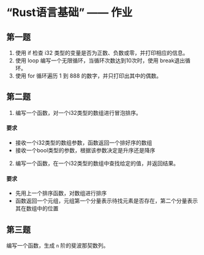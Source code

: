 #  “Rust语言基础” —— 作业

## 第一题
1. 使用 if 检查 i32 类型的变量是否为正数、负数或零，并打印相应的信息。
2. 使用 loop 编写一个无限循环，当循环次数达到10次时，使用 break退出循环。
3. 使用 for 循环遍历 1 到 888 的数字，并只打印出其中的偶数。

## 第二题 
1. 编写一个函数，对一个i32类型的数组进行冒泡排序。
#### 要求
* 接收一个i32类型的数组参数，函数返回一个排好序的数组
* 接收一个bool类型的参数，根据该参数决定是升序还是降序

2. 编写一个函数，在一个i32类型的数组中查找给定的值，并返回结果。
#### 要求
* 先用上一个排序函数，对数组进行排序
* 函数返回一个元组，元组第一个分量表示待找元素是否存在，第二个分量表示其在数组中的位置

## 第三题
编写一个函数，生成 `n` 阶的斐波那契数列。

